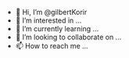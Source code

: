 - 👋 Hi, I’m @gilbertKorir
- 👀 I’m interested in ...
- 🌱 I’m currently learning ...
- 💞️ I’m looking to collaborate on ...
- 📫 How to reach me ...

<!---
gilbertKorir/gilbertKorir is a ✨ special ✨ repository because its `README.md` (this file) appears on your GitHub profile.
You can click the Preview link to take a look at your changes.
--->
